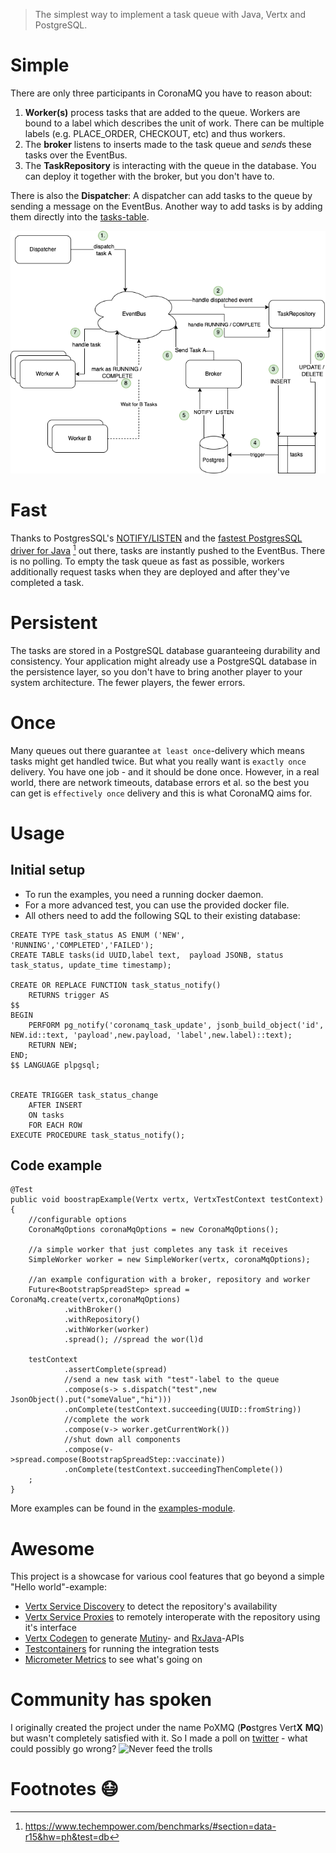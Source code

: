 >The simplest way to implement a task queue with Java, Vertx and PostgreSQL. 

# Simple
There are only three participants in CoronaMQ you have to reason about:
1. **Worker(s)** process tasks that are added to the queue. Workers are bound to a label which describes the unit of work.
There can be multiple labels (e.g. PLACE_ORDER, CHECKOUT, etc) and thus workers.
2. The **broker** listens to inserts made to the task queue and *send*s these tasks over the EventBus. 
3. The **TaskRepository** is interacting with the queue in the database. You can deploy it together with the broker, 
but you don't have to.

There is also the **Dispatcher**: A dispatcher can add tasks to the queue by sending a message on the EventBus. Another
way to add tasks is by adding them directly into the [tasks-table](#initial-setup). 


![Corona MQ Overview](doc/img/CoronaMQOverview.png?raw=true "Corona MQ Overview")

# Fast 
Thanks to PostgresSQL's [NOTIFY/LISTEN](https://www.postgresql.org/docs/current/sql-notify.html) and the
[fastest PostgresSQL driver for Java](https://github.com/eclipse-vertx/vertx-sql-client) [^1] 
out there, tasks are instantly pushed to the EventBus. There is no polling. To empty the task queue as fast as possible, 
workers additionally request tasks when they are deployed and after they've completed a task.

# Persistent 
The tasks are stored in a PostgreSQL database guaranteeing durability and consistency. Your application might already 
use a PostgreSQL database in the persistence layer, so you don't have to bring another player to your system architecture.
The fewer players, the fewer errors.  

# Once
Many queues out there guarantee `at least once`-delivery which means tasks might get handled twice. But what you really want 
is `exactly once` delivery. You have one job - and it should be done once. However, in a real world, there are network timeouts, 
database errors et al. so the best you can get is `effectively once` delivery and this is what CoronaMQ aims for.

# Usage 

## Initial setup
- To run the examples, you need a running docker daemon.
- For a more advanced test, you can use the provided docker file.
- All others need to add the following SQL to their existing database:
```
CREATE TYPE task_status AS ENUM ('NEW', 'RUNNING','COMPLETED','FAILED');
CREATE TABLE tasks(id UUID,label text, 	payload JSONB, status task_status, update_time timestamp);

CREATE OR REPLACE FUNCTION task_status_notify()
	RETURNS trigger AS
$$
BEGIN
	PERFORM pg_notify('coronamq_task_update', jsonb_build_object('id', NEW.id::text, 'payload',new.payload, 'label',new.label)::text);
	RETURN NEW;
END;
$$ LANGUAGE plpgsql;


CREATE TRIGGER task_status_change
	AFTER INSERT
	ON tasks
	FOR EACH ROW
EXECUTE PROCEDURE task_status_notify();
``` 

## Code example

```
@Test
public void boostrapExample(Vertx vertx, VertxTestContext testContext){
    //configurable options
    CoronaMqOptions coronaMqOptions = new CoronaMqOptions();
    
    //a simple worker that just completes any task it receives
    SimpleWorker worker = new SimpleWorker(vertx, coronaMqOptions);
    
    //an example configuration with a broker, repository and worker
    Future<BootstrapSpreadStep> spread = CoronaMq.create(vertx,coronaMqOptions)
            .withBroker()
            .withRepository()
            .withWorker(worker)
            .spread(); //spread the wor(l)d
            
    testContext
            .assertComplete(spread)
            //send a new task with "test"-label to the queue
            .compose(s-> s.dispatch("test",new JsonObject().put("someValue","hi")))
            .onComplete(testContext.succeeding(UUID::fromString))
            //complete the work
            .compose(v-> worker.getCurrentWork())
            //shut down all components
            .compose(v->spread.compose(BootstrapSpreadStep::vaccinate))
            .onComplete(testContext.succeedingThenComplete())
    ;
}
```
More examples can be found in the [examples-module](/coronamq-examples).

# Awesome
This project is a showcase for various cool features that go beyond a simple "Hello world"-example:
- [Vertx Service Discovery](https://vertx.io/docs/vertx-service-discovery/java/) to detect the repository's availability
- [Vertx Service Proxies](https://vertx.io/docs/vertx-service-proxy/java/) to remotely interoperate with the repository using
it's interface
- [Vertx Codegen](https://github.com/vert-x3/vertx-codegen) to generate [Mutiny](https://smallrye.io/smallrye-mutiny/)-
  and [RxJava](https://github.com/ReactiveX/RxJava)-APIs
- [Testcontainers](https://www.testcontainers.org/) for running the integration tests
- [Micrometer Metrics](https://vertx.io/docs/vertx-micrometer-metrics/java/) to see what's going on 

# Community has spoken
I originally created the project under the name PoXMQ (**Po**stgres Vert**X** **MQ**) but wasn't
completely satisfied with it. So I made a poll on [twitter](https://twitter.com/klingspoon/status/1245657559484076034) - what could possibly go wrong?
![Never feed the trolls](doc/img/NeverFeedTheTrolls.png?raw=true "never feed the trolls")

# Footnotes :mask:
[^1]: https://www.techempower.com/benchmarks/#section=data-r15&hw=ph&test=db